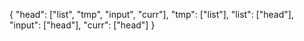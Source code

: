 

{
    "head": ["list", "tmp", "input", "curr"],
    "tmp": ["list"],
    "list": ["head"],
    "input": ["head"],
    "curr": ["head"]
}